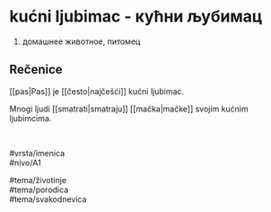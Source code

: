 # kućni ljubimac - кућни љубимац

1. домашнее животное, питомец  

## Rečenice

[[pas|Pas]] je [[često|najčešći]] kućni ljubimac.  

Mnogi ljudi [[smatrati|smatraju]] [[mačka|mačke]] svojim kućnim ljubimcima.  

<br>

#vrsta/imenica  
#nivo/A1  

#tema/životinje  
#tema/porodica  
#tema/svakodnevica  
